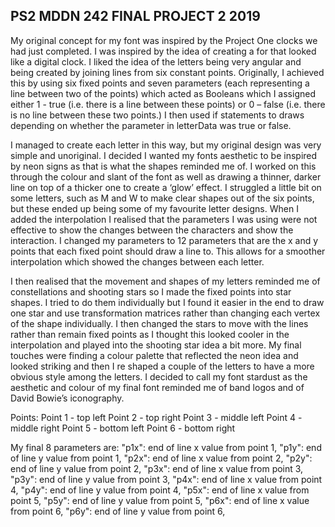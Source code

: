 ## PS2 MDDN 242 FINAL PROJECT 2 2019

My original concept for my font was inspired by the Project One clocks we had just completed. I was inspired by the idea of creating a for that looked like a digital clock. I liked the idea of the letters being very angular and being created by joining lines from six constant points.  Originally, I achieved this by using six fixed points and seven parameters (each representing a line between two of the points) which acted as Booleans which I assigned either 1 - true (i.e. there is a line between these points) or 0 – false (i.e. there is no line between these two points.) I then used if statements to draws depending on whether the parameter in letterData was true or false. 

I managed to create each letter in this way, but my original design was very simple and unoriginal. I decided I wanted my fonts aesthetic to be inspired by neon signs as that is what the shapes reminded me of. I worked on this through the colour and slant of the font as well as drawing a thinner, darker line on top of a thicker one to create a ‘glow’ effect.  I struggled a little bit on some letters, such as M and W to make clear shapes out of the six points, but these ended up being some of my favourite letter designs. When I added the interpolation I realised that the parameters I was using were not effective to show the changes between the characters and show the interaction. I changed my parameters to 12 parameters that are the x and y points that each fixed point should draw a line to. This allows for a smoother interpolation which showed the changes between each letter. 

I then realised that the movement and shapes of my letters reminded me of constellations and shooting stars so I made the fixed points into star shapes. I tried to do them individually but I found it easier in the end to draw one star and use transformation matrices rather than changing each vertex of the shape individually. I then changed the stars to move with the lines rather than remain fixed points as I thought this looked cooler in the interpolation and played into the shooting star idea a bit more. My final touches were finding a colour palette that reflected the neon idea and looked striking and then I re shaped a couple of the letters to have a more obvious style among the letters. I decided to call my font stardust as the aesthetic and colour of my final font reminded me of band logos and of David Bowie’s iconography.

Points:
Point 1 - top left
Point 2 - top right
Point 3 - middle left
Point 4 - middle right
Point 5 - bottom left
Point 6 - bottom right

My final 8 parameters are:
	"p1x": end of line x value from point 1,
    "p1y": end of line y value from point 1,
    "p2x": end of line x value from point 2,
    "p2y": end of line y value from point 2,
    "p3x": end of line x value from point 3,
    "p3y": end of line y value from point 3,
    "p4x": end of line x value from point 4,
    "p4y": end of line y value from point 4,
    "p5x": end of line x value from point 5,
    "p5y": end of line y value from point 5,
    "p6x": end of line x value from point 6,
    "p6y": end of line y value from point 6,